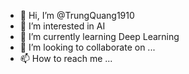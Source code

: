 - 👋 Hi, I’m @TrungQuang1910
- 👀 I’m interested in AI
- 🌱 I’m currently learning Deep Learning
- 💞️ I’m looking to collaborate on ...
- 📫 How to reach me ...

<!---
TrungQuang1910/TrungQuang1910 is a ✨ special ✨ repository because its `README.md` (this file) appears on your GitHub profile.
You can click the Preview link to take a look at your changes.
--->
